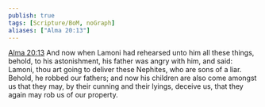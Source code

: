 ```yaml
---
publish: true
tags: [Scripture/BoM, noGraph]
aliases: ["Alma 20:13"]
---
```

[Alma 20:13](https://churchofjesuschrist.org/study/scriptures/bofm/alma/20?lang=eng&id=p13#p13) And now when Lamoni had rehearsed unto him all these things, behold, to his astonishment, his father was angry with him, and said: Lamoni, thou art going to deliver these Nephites, who are sons of a liar. Behold, he robbed our fathers; and now his children are also come amongst us that they may, by their cunning and their lyings, deceive us, that they again may rob us of our property.
